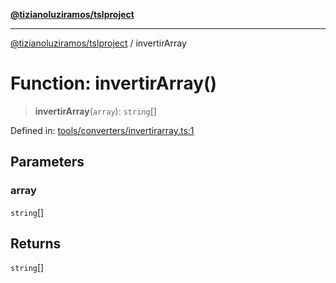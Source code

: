 [**@tizianoluziramos/tslproject**](../README.md)

***

[@tizianoluziramos/tslproject](../globals.md) / invertirArray

# Function: invertirArray()

> **invertirArray**(`array`): `string`[]

Defined in: [tools/converters/invertirarray.ts:1](https://github.com/tizianoluziramos/TypeScript-Lenguage-Proyect/blob/1a68252d6a31602ecc3346fe4bed87bd01ab43ff/src/tools/converters/invertirarray.ts#L1)

## Parameters

### array

`string`[]

## Returns

`string`[]
